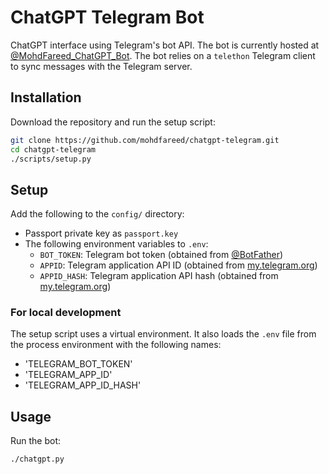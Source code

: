# ChatGPT Telegram Bot

ChatGPT interface using Telegram's bot API. The bot is currently hosted at [@MohdFareed_ChatGPT_Bot](https://t.me/MohdFareed_ChatGPT_Bot). The bot relies on a `telethon` Telegram client to sync messages with the Telegram server.

## Installation

Download the repository and run the setup script:

```sh
git clone https://github.com/mohdfareed/chatgpt-telegram.git
cd chatgpt-telegram
./scripts/setup.py
```

## Setup

Add the following to the `config/` directory:

- Passport private key as `passport.key`
- The following environment variables to `.env`:
  - `BOT_TOKEN`: Telegram bot token (obtained from [@BotFather](https://t.me/BotFather))
  - `APPID`: Telegram application API ID (obtained from [my.telegram.org](https://my.telegram.org))
  - `APPID_HASH`: Telegram application API hash (obtained from [my.telegram.org](https://my.telegram.org))

### For local development

The setup script uses a virtual environment. It also loads the `.env` file from the process environment with the following names:

- 'TELEGRAM_BOT_TOKEN'
- 'TELEGRAM_APP_ID'
- 'TELEGRAM_APP_ID_HASH'

## Usage

Run the bot:

```sh
./chatgpt.py
```
